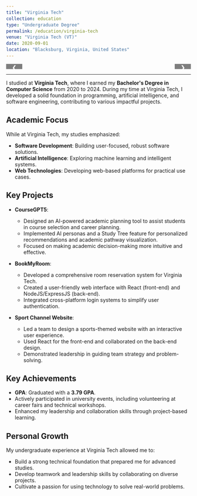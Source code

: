 ```yaml
---
title: "Virginia Tech"
collection: education
type: "Undergraduate Degree"
permalink: /education/virginia-tech
venue: "Virginia Tech (VT)"
date: 2020-09-01
location: "Blacksburg, Virginia, United States"
---
```


<div class="slideshow-container">

  <div class="slide fade">
    <img src="/images/VT-1.jpeg" style="width:100%" alt="VT Campus">
    <div class="caption">VT Campus</div>
  </div>

  <div class="slide fade">
    <img src="/images/VT-2.jpeg" style="width:100%" alt="VT Campust">
    <div class="caption">VT Campus</div>
  </div>

  <div class="slide fade">
    <img src="/images/VT-3.jpg" style="width:100%" alt="VT Campus">
    <div class="caption">VT Campus</div>
  </div>

  <div class="slide fade">
    <img src="/images/VT-4.jpg" style="width:100%" alt="VT Campus">
    <div class="caption">VT Campus</div>
  </div>

  <div class="slide fade">
    <img src="/images/VT-5.jpeg" style="width:100%" alt="VT Campus">
    <div class="caption">VT Campus</div>
  </div>

  <div class="slide fade">
    <img src="/images/VT-6.jpeg" style="width:100%" alt="VT Campus">
    <div class="caption">VT Campus</div>
  </div>

  <div class="slide fade">
    <img src="/images/VT-7.jpg" style="width:100%" alt="VT Campus">
    <div class="caption">VT Campus</div>
  </div>

  <div class="slide fade">
    <img src="/images/VT-8.jpeg" style="width:100%" alt="VT Campus">
    <div class="caption">VT Campus</div>
  </div>

  <div class="slide fade">
    <img src="/images/VT-9.jpeg" style="width:100%" alt="VT Campus">
    <div class="caption">VT Campus</div>
  </div>

  <div class="slide fade">
    <img src="/images/VT-10.jpg" style="width:100%" alt="VT Campus">
    <div class="caption">VT Campus</div>
  </div>

  <div class="slide fade">
    <img src="/images/VT-11.jpeg" style="width:100%" alt="VT Campus">
    <div class="caption">VT Campus</div>
  </div>

  <a class="prev" onclick="plusSlides(-1)">&#10094;</a>
  <a class="next" onclick="plusSlides(1)">&#10095;</a>
</div>

<script>
let slideIndex = 0;
showSlides();

function plusSlides(n) {
  slideIndex += n;
  showSlides();
}

function showSlides() {
  const slides = document.querySelectorAll('.slide');
  slides.forEach((slide, index) => {
    slide.style.display = (index === slideIndex % slides.length) ? 'block' : 'none';
  });
}
</script>

<style>
.slideshow-container {
  position: relative;
  max-width: 100%;
  margin: auto;
  overflow: hidden;
}

.slide {
  display: none;
  position: relative;
}

img {
  display: block;
  width: 100%;
  height: auto;
}

.caption {
  text-align: center;
  padding: 10px;
  font-size: 1em;
  color: #555;
}

.prev, .next {
  position: absolute;
  top: 50%;
  width: auto;
  margin-top: -22px;
  padding: 16px;
  color: white;
  font-weight: bold;
  cursor: pointer;
  background-color: rgba(0, 0, 0, 0.5);
  border-radius: 3px;
}

.prev {
  left: 0;
}

.next {
  right: 0;
}
</style>


---
I studied at **Virginia Tech**, where I earned my **Bachelor's Degree in Computer Science** from 2020 to 2024. During my time at Virginia Tech, I developed a solid foundation in programming, artificial intelligence, and software engineering, contributing to various impactful projects.

## Academic Focus
While at Virginia Tech, my studies emphasized:
- **Software Development**: Building user-focused, robust software solutions.
- **Artificial Intelligence**: Exploring machine learning and intelligent systems.
- **Web Technologies**: Developing web-based platforms for practical use cases.

## Key Projects
- **CourseGPT5**:
  - Designed an AI-powered academic planning tool to assist students in course selection and career planning.
  - Implemented AI personas and a Study Tree feature for personalized recommendations and academic pathway visualization.
  - Focused on making academic decision-making more intuitive and effective.

- **BookMyRoom**:
  - Developed a comprehensive room reservation system for Virginia Tech.
  - Created a user-friendly web interface with React (front-end) and NodeJS/ExpressJS (back-end).
  - Integrated cross-platform login systems to simplify user authentication.

- **Sport Channel Website**:
  - Led a team to design a sports-themed website with an interactive user experience.
  - Used React for the front-end and collaborated on the back-end design.
  - Demonstrated leadership in guiding team strategy and problem-solving.

## Key Achievements
- **GPA**: Graduated with a **3.79 GPA**.
- Actively participated in university events, including volunteering at career fairs and technical workshops.
- Enhanced my leadership and collaboration skills through project-based learning.

## Personal Growth
My undergraduate experience at Virginia Tech allowed me to:
- Build a strong technical foundation that prepared me for advanced studies.
- Develop teamwork and leadership skills by collaborating on diverse projects.
- Cultivate a passion for using technology to solve real-world problems.